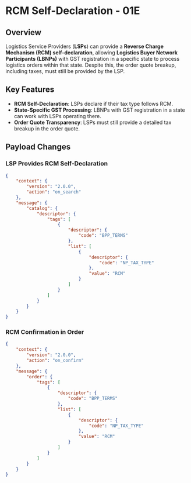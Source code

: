 # RCM Self-Declaration - 01E

## Overview
Logistics Service Providers (**LSPs**) can provide a **Reverse Charge Mechanism (RCM) self-declaration**, allowing **Logistics Buyer Network Participants (LBNPs)** with GST registration in a specific state to process logistics orders within that state. Despite this, the order quote breakup, including taxes, must still be provided by the LSP.

## Key Features
- **RCM Self-Declaration**: LSPs declare if their tax type follows RCM.
- **State-Specific GST Processing**: LBNPs with GST registration in a state can work with LSPs operating there.
- **Order Quote Transparency**: LSPs must still provide a detailed tax breakup in the order quote.

## Payload Changes

### **LSP Provides RCM Self-Declaration**
```json
{
    "context": {
        "version": "2.0.0",
        "action": "on_search"
    },
    "message": {
        "catalog": {
            "descriptor": {
                "tags": [
                    {
                        "descriptor": {
                            "code": "BPP_TERMS"
                        },
                        "list": [
                            {
                                "descriptor": {
                                    "code": "NP_TAX_TYPE"
                                },
                                "value": "RCM"
                            }
                        ]
                    }
                ]
            }
        }
    }
}
```

### **RCM Confirmation in Order**
```json
{
    "context": {
        "version": "2.0.0",
        "action": "on_confirm"
    },
    "message": {
        "order": {
            "tags": [
                {
                    "descriptor": {
                        "code": "BPP_TERMS"
                    },
                    "list": [
                        {
                            "descriptor": {
                                "code": "NP_TAX_TYPE"
                            },
                            "value": "RCM"
                        }
                    ]
                }
            ]
        }
    }
}
